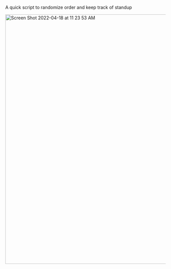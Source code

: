 A quick script to randomize order and keep track of standup

<img width="785" alt="Screen Shot 2022-04-18 at 11 23 53 AM" src="https://user-images.githubusercontent.com/518383/163831416-5cc0cb0c-4a94-456e-b76f-6f80824cd47b.png">

